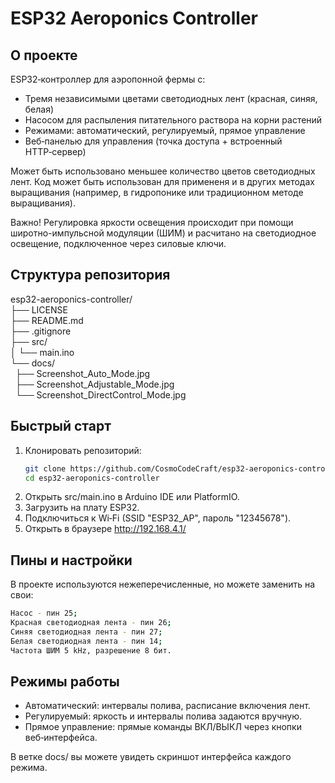 # ESP32 Aeroponics Controller

## О проекте
ESP32‑контроллер для аэропонной фермы с:
- Тремя независимыми цветами светодиодных лент (красная, синяя, белая)
- Насосом для распыления питательного раствора на корни растений
- Режимами: автоматический, регулируемый, прямое управление
- Веб‑панелью для управления (точка доступа + встроенный HTTP‑сервер)


Может быть использовано меньшее количество цветов светодиодных лент. Код может быть использован для примененя и в других методах выращивания (например, в гидропонике или традиционном методе выращивания).

Важно! Регулировка яркости освещения происходит при помощи широтно-импульсной модуляции (ШИМ) и расчитано на светодиодное освещение, подключенное через силовые ключи.

## Структура репозитория
esp32-aeroponics-controller/  
├── LICENSE  
├── README.md  
├── .gitignore  
├── src/  
│ └── main.ino  
└── docs/  
  ├── Screenshot_Auto_Mode.jpg  
  ├── Screenshot_Adjustable_Mode.jpg    
  └── Screenshot_DirectControl_Mode.jpg

## Быстрый старт
1. Клонировать репозиторий:
   ```bash
   git clone https://github.com/CosmoCodeCraft/esp32-aeroponics-controller.git
   cd esp32-aeroponics-controller
2. Открыть src/main.ino в Arduino IDE или PlatformIO.
3. Загрузить на плату ESP32.
4. Подключиться к Wi‑Fi (SSID "ESP32_AP", пароль "12345678").
5. Открыть в браузере http://192.168.4.1/

## Пины и настройки
В проекте используются нежеперечисленные, но можете заменить на свои:
   ```bash
   Насос - пин 25;
   Красная светодиодная лента - пин 26;
   Синяя светодиодная лента - пин 27;
   Белая светодиодная лента - пин 14;
   Частота ШИМ 5 kHz, разрешение 8 бит.
   ```
## Режимы работы
- Автоматический: интервалы полива, расписание включения лент.
- Регулируемый: яркость и интервалы полива задаются вручную.
- Прямое управление: прямые команды ВКЛ/ВЫКЛ через кнопки веб‑интерфейса.
  
В ветке docs/ вы можете увидеть скриншот интерфейса каждого режима.
